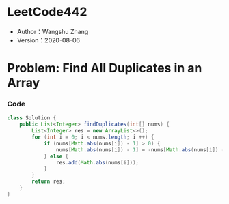 # LeetCode442

* Author：Wangshu Zhang
* Version：2020-08-06

# Problem: Find All Duplicates in an Array

### Code
```Java
class Solution {
    public List<Integer> findDuplicates(int[] nums) {
        List<Integer> res = new ArrayList<>();
        for (int i = 0; i < nums.length; i ++) {
            if (nums[Math.abs(nums[i]) - 1] > 0) {
                nums[Math.abs(nums[i]) - 1] = -nums[Math.abs(nums[i]) - 1];
            } else {
                res.add(Math.abs(nums[i]));
            }
        }
        return res;
    }
}
```
